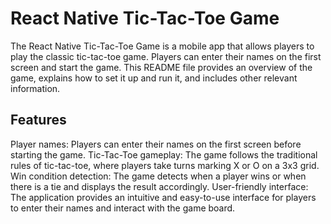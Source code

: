 # React Native Tic-Tac-Toe Game

The React Native Tic-Tac-Toe Game is a mobile app that allows players to play the classic tic-tac-toe game. Players can enter their names on the first screen and start the game. This README file provides an overview of the game, explains how to set it up and run it, and includes other relevant information.
## Features
Player names: Players can enter their names on the first screen before starting the game.
Tic-Tac-Toe gameplay: The game follows the traditional rules of tic-tac-toe, where players take turns marking X or O on a 3x3 grid.
Win condition detection: The game detects when a player wins or when there is a tie and displays the result accordingly.
User-friendly interface: The application provides an intuitive and easy-to-use interface for players to enter their names and interact with the game board.

